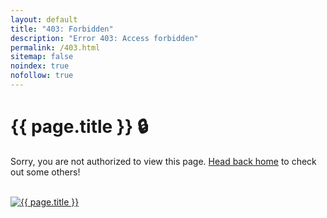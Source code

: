 ```yaml
---
layout: default
title: "403: Forbidden"
description: "Error 403: Access forbidden"
permalink: /403.html
sitemap: false
noindex: true
nofollow: true
---
```


# {{ page.title }} :lock:

Sorry, you are not authorized to view this page. [Head back home](/) to check out some others!

<br>

<div class="container">
<a href="http://theoatmeal.com/pl/state_web_winter/tumblr" target="_blank">
	<img border="0" src="/static/403_error.png" alt="{{ page.title }}">
</a>
</div>